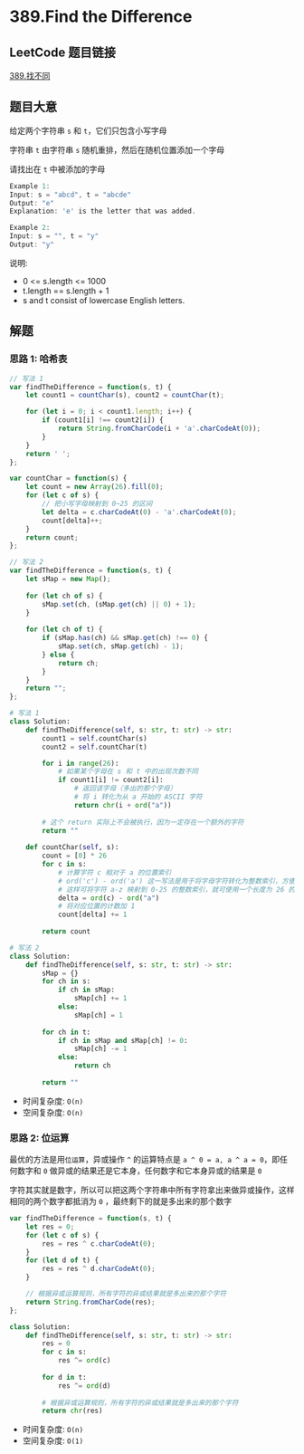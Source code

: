 # 389.Find the Difference

## LeetCode 题目链接

[389.找不同](https://leetcode.cn/problems/find-the-difference/)

## 题目大意

给定两个字符串 `s` 和 `t`，它们只包含小写字母

字符串 `t` 由字符串 `s` 随机重排，然后在随机位置添加一个字母

请找出在 `t` 中被添加的字母

```js
Example 1:
Input: s = "abcd", t = "abcde"
Output: "e"
Explanation: 'e' is the letter that was added.

Example 2:
Input: s = "", t = "y"
Output: "y"
```

说明:
- 0 <= s.length <= 1000
- t.length == s.length + 1
- s and t consist of lowercase English letters.

## 解题

### 思路 1: 哈希表

```js
// 写法 1
var findTheDifference = function(s, t) {
    let count1 = countChar(s), count2 = countChar(t);

    for (let i = 0; i < count1.length; i++) {
        if (count1[i] !== count2[i]) {
            return String.fromCharCode(i + 'a'.charCodeAt(0));
        }
    }
    return ' ';
};

var countChar = function(s) {
    let count = new Array(26).fill(0);
    for (let c of s) {
        // 把小写字母映射到 0~25 的区间
        let delta = c.charCodeAt(0) - 'a'.charCodeAt(0);
        count[delta]++;
    }
    return count;
};

// 写法 2
var findTheDifference = function(s, t) {
    let sMap = new Map();
    
    for (let ch of s) {
        sMap.set(ch, (sMap.get(ch) || 0) + 1);
    }
    
    for (let ch of t) {
        if (sMap.has(ch) && sMap.get(ch) !== 0) {
            sMap.set(ch, sMap.get(ch) - 1);
        } else {
            return ch;
        }
    }
    return "";
};
```
```python
# 写法 1
class Solution:
    def findTheDifference(self, s: str, t: str) -> str:
        count1 = self.countChar(s)
        count2 = self.countChar(t)

        for i in range(26):
            # 如果某个字母在 s 和 t 中的出现次数不同
            if count1[i] != count2[i]:
                # 返回该字母（多出的那个字母）
                # 将 i 转化为从 a 开始的 ASCII 字符
                return chr(i + ord("a"))
        
        # 这个 return 实际上不会被执行，因为一定存在一个额外的字符
        return ""
    
    def countChar(self, s):
        count = [0] * 26
        for c in s:
            # 计算字符 c 相对于 a 的位置索引
            # ord('c') - ord('a') 这一写法是用于将字母字符转化为整数索引，方便在固定长度的数组（如长度为 26 的列表）中存储和查找每个字母的计数信息
            # 这样可将字符 a-z 映射到 0-25 的整数索引，就可使用一个长度为 26 的列表来直接存储每个字符的计数，而无需使用字典
            delta = ord(c) - ord("a")
            # 将对应位置的计数加 1
            count[delta] += 1
        
        return count

# 写法 2
class Solution:
    def findTheDifference(self, s: str, t: str) -> str:
        sMap = {}
        for ch in s:
            if ch in sMap:
                sMap[ch] += 1
            else:
                sMap[ch] = 1
        
        for ch in t:
            if ch in sMap and sMap[ch] != 0:
                sMap[ch] -= 1
            else:
                return ch
            
        return ""
```

- 时间复杂度: `O(n)`
- 空间复杂度: `O(n)`

### 思路 2: 位运算

最优的方法是用`位运算`，异或操作 `^` 的运算特点是 `a ^ 0 = a, a ^ a = 0`，即任何数字和 `0` 做异或的结果还是它本身，任何数字和它本身异或的结果是 `0`

字符其实就是数字，所以可以把这两个字符串中所有字符拿出来做异或操作，这样相同的两个数字都抵消为 `0` ，最终剩下的就是多出来的那个数字

```js
var findTheDifference = function(s, t) {
    let res = 0;
    for (let c of s) {
        res = res ^ c.charCodeAt(0);
    }
    for (let d of t) {
        res = res ^ d.charCodeAt(0);
    }

    // 根据异或运算规则，所有字符的异或结果就是多出来的那个字符
    return String.fromCharCode(res);
};
```
```python
class Solution:
    def findTheDifference(self, s: str, t: str) -> str:
        res = 0
        for c in s:
            res ^= ord(c)
            
        for d in t:
            res ^= ord(d)
        
        # 根据异或运算规则，所有字符的异或结果就是多出来的那个字符
        return chr(res)
```

- 时间复杂度: `O(n)`
- 空间复杂度: `O(1)`